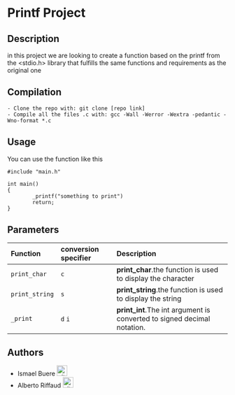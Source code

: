 <div aling="center">
<h1>Printf Project</h1>
</div>

## Description

in this project we are looking to create a function based on the printf from the <stdio.h> library that fulfills the same functions and requirements as the original one

## Compilation

```
- Clone the repo with: git clone [repo link]
- Compile all the files .c with: gcc -Wall -Werror -Wextra -pedantic -Wno-format *.c
```

## Usage

You can use the function like this

```
#include "main.h"

int main()
{
        _printf("something to print")
        return;
}
```

## Parameters

| Function                        | conversion specifier                | Description                               |
| :------------------             | :------------------                 | :---------------------------------------- |
| `print_char`                    | `c`                                 | **print_char**.the function is used to display the character        |
| `print_string`                  | `s`                                 | **print_string**.the function is used to display the string        |
| `_print`                        | `d` `i`                             | **print_int**.The int argument is converted to signed decimal notation. |

## Authors

- Ismael Buere <a href="https://github.com/IsmaelBuere" rel="nofollow"><img aling="center" alt="github" src="https://1000logos.net/wp-content/uploads/2021/05/GitHub-logo.png" height="24" /></a>
- Alberto Riffaud <a href="https://github.com/alriffaud" rel="nofollow"><img aling="center" alt="github" src="https://1000logos.net/wp-content/uploads/2021/05/GitHub-logo.png" height="24" /></a>
